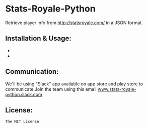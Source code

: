 # Stats-Royale-Python

Retrieve player info from http://statsroyale.com/ in a JSON format.

## Installation & Usage:

- 

-
## Communication:
 We'll be using "Slack" app available on app store and play store to communicate.Join the team using this email
 www.stats-royale-python.slack.com

## License:

`The MIT License`
